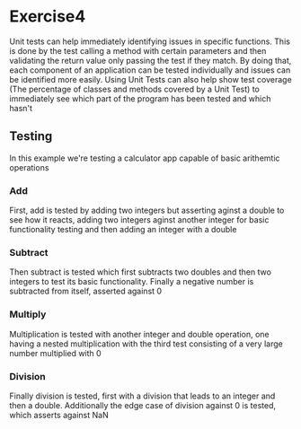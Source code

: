 # Exercise4
Unit tests can help immediately identifying issues in specific functions. This is done by the test calling a method with certain parameters and then validating the return value only passing the test if they match. By doing that, each component of an application can be tested individually and issues can be identified more easily. Using Unit Tests can also help show test coverage (The percentage of classes and methods covered by a Unit Test) to immediately see which part of the program has been tested and which hasn't

## Testing
In this example we're testing a calculator app capable of basic arithemtic operations

### Add
First, add is tested by adding two integers but asserting aginst a double to see how it reacts, adding two integers aginst another integer for basic functionality testing and then adding an integer with a double

### Subtract
Then subtract is tested which first subtracts two doubles and then two integers to test its basic functionality. Finally a negative number is subtracted from itself, asserted against 0

### Multiply
Multiplication is tested with another integer and double operation, one having a nested multiplication with the third test consisting of a very large number multiplied with 0

### Division
Finally division is tested, first with a division that leads to an integer and then a double. Additionally the edge case of division against 0 is tested, which asserts against NaN
